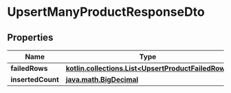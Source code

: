 
# UpsertManyProductResponseDto

## Properties
Name | Type | Description | Notes
------------ | ------------- | ------------- | -------------
**failedRows** | [**kotlin.collections.List&lt;UpsertProductFailedRow&gt;**](UpsertProductFailedRow.md) |  | 
**insertedCount** | [**java.math.BigDecimal**](java.math.BigDecimal.md) |  | 



